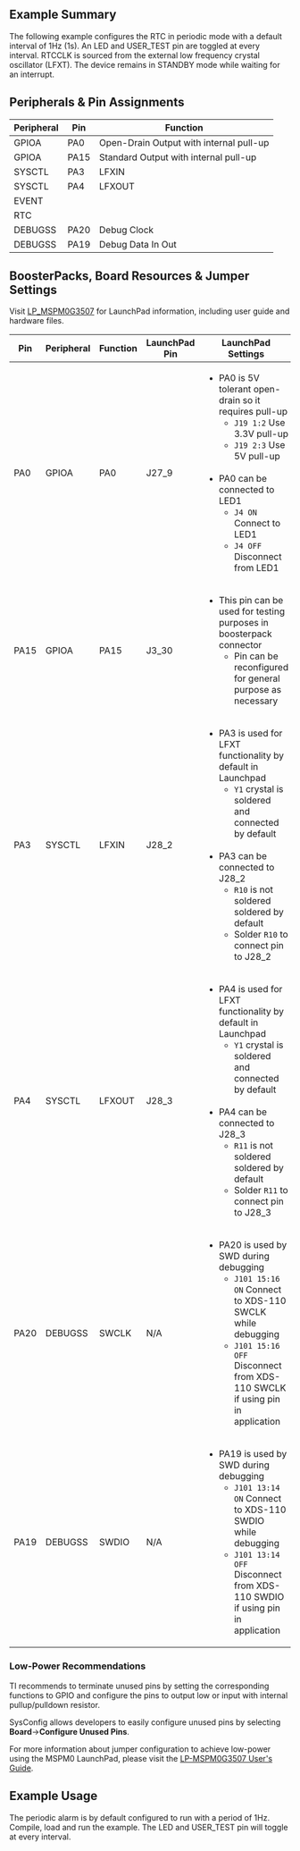 ## Example Summary

The following example configures the RTC in periodic mode with a default
interval of 1Hz (1s). An LED and USER_TEST pin are toggled at every interval.
RTCCLK is sourced from the external low frequency crystal oscillator (LFXT).
The device remains in STANDBY mode while waiting for an interrupt.

## Peripherals & Pin Assignments

| Peripheral | Pin | Function |
| --- | --- | --- |
| GPIOA | PA0 | Open-Drain Output with internal pull-up |
| GPIOA | PA15 | Standard Output with internal pull-up |
| SYSCTL | PA3 | LFXIN |
| SYSCTL | PA4 | LFXOUT |
| EVENT |  |  |
| RTC |  |  |
| DEBUGSS | PA20 | Debug Clock |
| DEBUGSS | PA19 | Debug Data In Out |

## BoosterPacks, Board Resources & Jumper Settings

Visit [LP_MSPM0G3507](https://www.ti.com/tool/LP-MSPM0G3507) for LaunchPad information, including user guide and hardware files.

| Pin | Peripheral | Function | LaunchPad Pin | LaunchPad Settings |
| --- | --- | --- | --- | --- |
| PA0 | GPIOA | PA0 | J27_9 | <ul><li>PA0 is 5V tolerant open-drain so it requires pull-up<br><ul><li>`J19 1:2` Use 3.3V pull-up<br><li>`J19 2:3` Use 5V pull-up</ul><br><li>PA0 can be connected to LED1<br><ul><li>`J4 ON` Connect to LED1<br><li>`J4 OFF` Disconnect from LED1</ul></ul> |
| PA15 | GPIOA | PA15 | J3_30 | <ul><li>This pin can be used for testing purposes in boosterpack connector<ul><li>Pin can be reconfigured for general purpose as necessary</ul></ul> |
| PA3 | SYSCTL | LFXIN | J28_2 | <ul><li>PA3 is used for LFXT functionality by default in Launchpad<br><ul><li>`Y1` crystal is soldered and connected by default</ul><br><li>PA3 can be connected to J28_2<br><ul><li>`R10` is not soldered soldered by default<br><li>Solder `R10` to connect pin to J28_2</ul> |
| PA4 | SYSCTL | LFXOUT | J28_3 | <ul><li>PA4 is used for LFXT functionality by default in Launchpad<br><ul><li>`Y1` crystal is soldered and connected by default</ul><br><li>PA4 can be connected to J28_3<br><ul><li>`R11` is not soldered soldered by default<br><li>Solder `R11` to connect pin to J28_3</ul> |
| PA20 | DEBUGSS | SWCLK | N/A | <ul><li>PA20 is used by SWD during debugging<br><ul><li>`J101 15:16 ON` Connect to XDS-110 SWCLK while debugging<br><li>`J101 15:16 OFF` Disconnect from XDS-110 SWCLK if using pin in application</ul></ul> |
| PA19 | DEBUGSS | SWDIO | N/A | <ul><li>PA19 is used by SWD during debugging<br><ul><li>`J101 13:14 ON` Connect to XDS-110 SWDIO while debugging<br><li>`J101 13:14 OFF` Disconnect from XDS-110 SWDIO if using pin in application</ul></ul> |

### Low-Power Recommendations
TI recommends to terminate unused pins by setting the corresponding functions to
GPIO and configure the pins to output low or input with internal
pullup/pulldown resistor.

SysConfig allows developers to easily configure unused pins by selecting **Board**→**Configure Unused Pins**.

For more information about jumper configuration to achieve low-power using the
MSPM0 LaunchPad, please visit the [LP-MSPM0G3507 User's Guide](https://www.ti.com/lit/slau873).

## Example Usage
The periodic alarm is by default configured to run with a period of 1Hz.
Compile, load and run the example.
The LED and USER_TEST pin will toggle at every interval.
